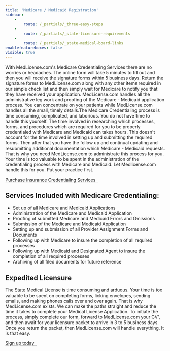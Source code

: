 ```yaml
---
title: 'Medicare / Medicaid Registration'
sidebar:
    -
        route: /_partials/_three-easy-steps
    -
        route: /_partials/_state-licensure-requirements
    -
        route: /_partials/_state-medical-board-links
enablefeatureboxes: false
visible: true
---
```


<p>With MedLicense.com's Medicare Credentialing Services there are no worries or headaches. The online form will take 5 minutes to fill out and then you will receive the signature forms within 5 business days. Return the signature forms to MedLicense.com along with any other items required in our simple check list and then simply wait for Medicare to notify you that they have received your application. MedLicense.com handles all the administrative leg work and proofing of the Medicare - Medicaid application process. You can concentrate on your patients while MedLicense.com handles all the small, timely details.The Medicare Credentialing process is time consuming, complicated, and laborious. You do not have time to handle this yourself. The time involved in researching which processes, forms, and procedures which are required for you to be properly credentialed with Medicare and Medicaid can takes hours. This doesn't account for the time involved in setting up and submitting the required forms. Then after that you have the follow up and continual updating and resubmitting additional documentation which Medicare - Medicaid requests. That is why you need MedLicense.com to administrate this process for you. Your time is too valuable to be spent in the administration of the credentialing process with Medicare and Medicaid. Let Medlicense.com handle this for you. Put your practice first.</p>
<p><a class="btn btn-secondary" href="https://www.secure-access.net/~medlicense/maaform/purchaseinsurance.html">Purchase Insurance Credentialing Services <em class="fa fa-sm fa-play" aria-hidden="true">&nbsp;</em></a>&nbsp;</p>
<h2 id="mcetoc_1cec9g41m0">Services Included with Medicare Credentialing:</h2>
<ul>
<li>Set up of all Medicare and Medicaid Applications</li>
<li>Administration of the Medicare and Medicaid Application</li>
<li>Proofing of submitted Medicare and Medicaid Errors and Omissions</li>
<li>Submission of the Medicare and Medicaid Application</li>
<li>Setting up and submission of all Provider Assignment Forms and Documents</li>
<li>Following up with Medicare to insure the completion of all required processes</li>
<li>Following up with Medicaid and Designated Agent to insure the completion of all required processes</li>
<li>Archiving of all filed documents for future reference</li>
</ul>
<h2 id="mcetoc_1cec9g41m1">Expedited Licensure</h2>
<p>The State Medical License is time consuming and arduous. Your time is too valuable to be spent on completing forms, licking envelopes, sending emails, and making phones calls over and over again. That is why MedLicense.com exists. We can make the paths straight and reduce the time it takes to complete your Medical License Application. To initiate the process, simply complete our form, forward to MedLicense.com your CV', and then await for your licensure packet to arrive in 3 to 5 business days. Once you return the packet, then MedLicense.com will handle everything. It is that easy.</p>
<p><a class="btn btn-secondary" href="../../pricing">Sign up today <em class="fa fa-sm fa-play" aria-hidden="true">&nbsp;</em></a>&nbsp;</p>
